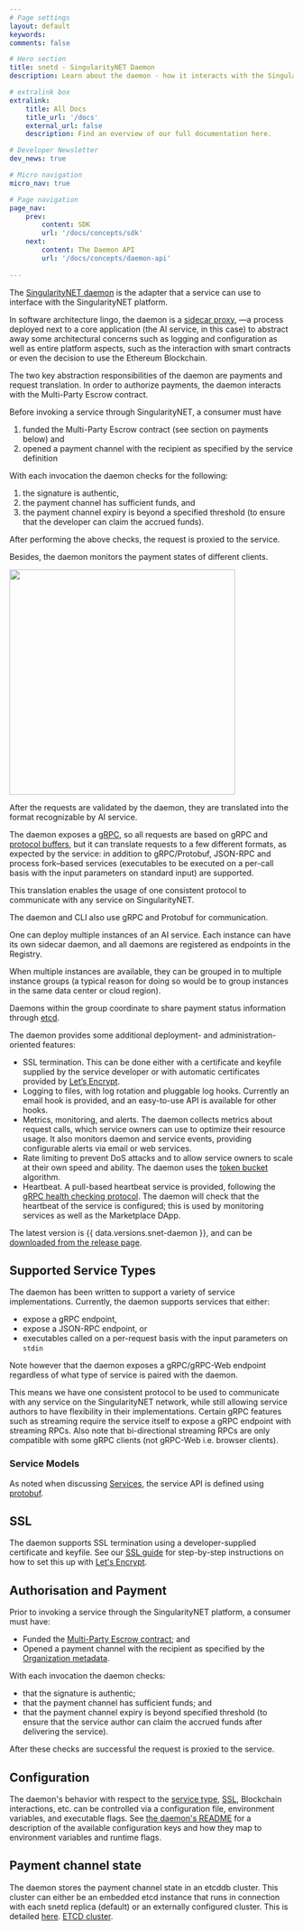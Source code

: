 ```yaml
---
# Page settings
layout: default
keywords:
comments: false

# Hero section
title: snetd - SingularityNET Daemon
description: Learn about the daemon - how it interacts with the SingularityNET Marketplace and the Ethereum Blockchain.

# extralink box
extralink:
    title: All Docs
    title_url: '/docs'
    external_url: false
    description: Find an overview of our full documentation here.

# Developer Newsletter
dev_news: true

# Micro navigation
micro_nav: true

# Page navigation
page_nav:
    prev:
        content: SDK
        url: '/docs/concepts/sdk'
    next:
        content: The Daemon API 
        url: '/docs/concepts/daemon-api'
        
---
```

The [SingularityNET daemon](https://github.com/singnet/snet-daemon) is the adapter that a service can use to interface with the SingularityNET platform.

In software architecture lingo, the daemon is a [sidecar proxy](https://docs.microsoft.com/en-us/azure/architecture/patterns/sidecar), —a process deployed next to a core application (the AI service, in this case) to abstract away some architectural concerns such as logging and configuration as well as entire platform aspects, such as the interaction with smart contracts or even the decision to use the Ethereum Blockchain.

The two key abstraction responsibilities of the daemon are payments and request translation. In order to authorize payments, the daemon interacts with the Multi-Party Escrow contract.

Before invoking a service through SingularityNET, a consumer must have
1. funded the Multi-Party Escrow contract (see section on payments below) and
2. opened a payment channel with the recipient as specified by the service definition

With each invocation the daemon checks for the following:
1. the signature is authentic,
2. the payment channel has sufficient funds, and
3. the payment channel expiry is beyond a specified threshold (to ensure that the developer can claim the accrued funds).

After performing the above checks, the request is proxied to the service. 

Besides, the daemon monitors the payment states of different clients.

<img src="/assets/img/daemon_diagram.jpg" width="400">

After the requests are validated by the daemon, they are translated into the format recognizable by AI service. 

The daemon exposes a [gRPC](https://grpc.io/), so all requests are based on gRPC and [protocol buffers](https://developers.google.com/protocol-buffers/), but it can translate requests to a few different formats, as expected by the service: in addition to gRPC/Protobuf, JSON-RPC and process fork–based services (executables to be executed on a per-call basis with the input parameters on standard input) are supported. 

This translation enables the usage of one consistent protocol  to communicate with any service on SingularityNET.

The daemon and CLI also use gRPC and Protobuf for communication. 

One can deploy multiple instances of an AI service. Each instance can have its own sidecar daemon, and all daemons are registered as endpoints in the Registry. 

When multiple instances are available, they can be grouped in to multiple instance groups (a typical reason for doing so would be to group instances in the same data center or cloud region). 

Daemons within the group coordinate to share payment status information through [etcd](https://coreos.com/etcd/).

The daemon provides some additional deployment- and administration-oriented features:
* SSL termination. This can be done either with a certificate and keyfile supplied by the service developer or with automatic certificates provided by [Let’s Encrypt](https://letsencrypt.org).
* Logging to files, with log rotation and pluggable log hooks. Currently an email hook is
provided, and an easy-to-use API is available for other hooks.
* Metrics, monitoring, and alerts. The daemon collects metrics about request calls, which service owners can use to optimize their resource usage. It also monitors daemon and service events, providing configurable alerts via email or web services.
* Rate limiting to prevent DoS attacks and to allow service owners to scale at their own
speed and ability. The daemon uses the [token bucket](https://en.wikipedia.org/wiki/Token_bucket) algorithm.
* Heartbeat. A pull-based heartbeat service is provided, following the [gRPC health
checking protocol](https://github.com/grpc/grpc/blob/master/doc/health-checking.md). The daemon will check that the heartbeat of the service is configured; this is used by monitoring services as well as the Marketplace DApp.

The latest version is {{ data.versions.snet-daemon }}, and can be [downloaded from the release page](https://github.com/singnet/snet-daemon/releases).

## Supported Service Types

The daemon has been written to support a variety of service implementations. Currently, the daemon supports services that either:

- expose a gRPC endpoint,
- expose a JSON-RPC endpoint, or
- executables called on a per-request basis with the input parameters on `stdin`

Note however that the daemon exposes a gRPC/gRPC-Web endpoint regardless of what type of service is paired with the daemon.

This means we have one consistent protocol to be used to communicate with any service on the SingularityNET network, while still allowing service authors to have flexibility in their implementations. Certain gRPC features such as streaming require the service itself to expose a gRPC endpoint with streaming RPCs. Also note that bi-directional streaming RPCs are only compatible with some gRPC clients (not gRPC-Web i.e. browser clients).

### Service Models

As noted when discussing [Services](/docs/ai-developers/service), the service API is defined using [protobuf](https://developers.google.com/protocol-buffers/docs/reference/proto3-spec#service_definition).

## SSL

The daemon supports SSL termination using a developer-supplied certificate and keyfile. See our [SSL guide](/tutorials/daemon-ssl-setup) for step-by-step instructions on how to set this up with [Let's Encrypt](https://letsencrypt.org/).

## Authorisation and Payment

Prior to invoking a service through the SingularityNET platform, a consumer must have:
- Funded the [Multi-Party Escrow contract](/docs/ai-developers/mpe); and
- Opened a payment channel with the recipient as specified by the [Organization metadata](/docs/ai-developers/organization).

With each invocation the daemon checks:
- that the signature is authentic;
- that the payment channel has sufficient funds; and
- that the payment channel expiry is beyond specified threshold (to ensure that the service author can claim the accrued funds after delivering the service).

After these checks are successful the request is proxied to the service.

## Configuration

The daemon's behavior with respect to the [service type](#supported-service-types), [SSL](#ssl), Blockchain interactions, etc. can be controlled via a configuration file, environment variables, and executable flags. See [the daemon's README](https://github.com/singnet/snet-daemon#configuration) for a description of the available configuration keys and how they map to environment variables and runtime flags.

## Payment channel state

The daemon stores the payment channel state in an etcddb cluster. This cluster can either be an embedded etcd instance that runs in connection with each snetd replica (default) or an externally configured cluster. This is detailed [here](/docs/ai-developers/daemon-channel-storage).
[ETCD cluster](/docs/ai-developers/etcdsetup).
